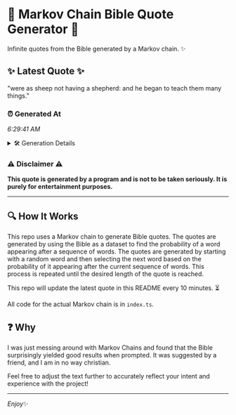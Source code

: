 # 📖 Markov Chain Bible Quote Generator 📖

Infinite quotes from the Bible generated by a Markov chain. ✨

## ✨ Latest Quote ✨
"were as sheep not having a shepherd: and he began to teach them many things."

### ⏰ Generated At
*6:29:41 AM*

<details>
    <summary>🛠️ Generation Details</summary>
    <p>
        <strong>🌱 Seed:</strong> were<br>
        <strong>🔄 Iterations:</strong> 14<br>
        <strong>📜 Context History:</strong><br>[ were ]: as<br>[ were, as ]: sheep<br>[ were, as, sheep ]: not<br>[ were, as, sheep, not ]: having<br>[ were, as, sheep, not, having ]: a<br>[ were, as, sheep, not, having, a ]: shepherd:<br>[ as, sheep, not, having, a, shepherd: ]: and<br>[ sheep, not, having, a, shepherd:, and ]: he<br>[ not, having, a, shepherd:, and, he ]: began<br>[ having, a, shepherd:, and, he, began ]: to<br>[ a, shepherd:, and, he, began, to ]: teach<br>[ shepherd:, and, he, began, to, teach ]: them<br>[ and, he, began, to, teach, them ]: many<br>[ he, began, to, teach, them, many ]: things.<br>
    </p>
</details>

### ⚠️ Disclaimer ⚠️
**This quote is generated by a program and is not to be taken seriously. It is purely for entertainment purposes.**

---

## 🔍 How It Works

This repo uses a Markov chain to generate Bible quotes. The quotes are generated by using the Bible as a dataset to find the probability of a word appearing after a sequence of words. The quotes are generated by starting with a random word and then selecting the next word based on the probability of it appearing after the current sequence of words. This process is repeated until the desired length of the quote is reached.

This repo will update the latest quote in this README every 10 minutes. ⏳

All code for the actual Markov chain is in `index.ts`.

## ❓ Why

I was just messing around with Markov Chains and found that the Bible surprisingly yielded good results when prompted. 
It was suggested by a friend, and I am in no way christian.

Feel free to adjust the text further to accurately reflect your intent and experience with the project!

---

*Enjoy*✨
